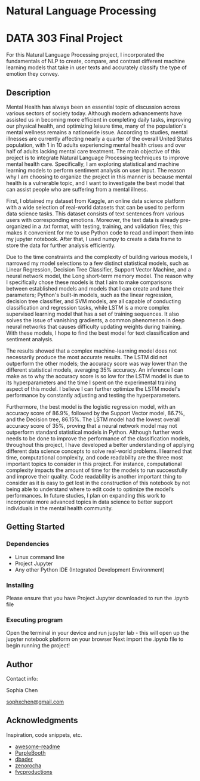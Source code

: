 # Natural Language Processing
# DATA 303 Final Project

For this Natural Language Processing project, I incorporated the fundamentals of NLP to create, compare, and contrast different machine learning models that take in user texts and accurately classify the type of emotion they convey.

## Description

Mental Health has always been an essential topic of discussion across various sectors of society today. Although modern advancements have assisted us in becoming more efficient in completing daily tasks, improving our physical health, and optimizing leisure time, many of the population's mental wellness remains a nationwide issue. According to studies, mental illnesses are currently affecting nearly a quarter of the overall United States population, with 1 in 10 adults experiencing mental health crises and over half of adults lacking mental care treatment. The main objective of this project is to integrate Natural Language Processing techniques to improve mental health care. Specifically, I am exploring statistical and machine learning models to perform sentiment analysis on user input. The reason why I am choosing to organize the project in this manner is because mental health is a vulnerable topic, and I want to investigate the best model that can assist people who are suffering from a mental illness. 

First, I obtained my dataset from Kaggle, an online data science platform with a wide selection of real-world datasets that can be used to perform data science tasks. This dataset consists of text sentences from various users with corresponding emotions. Moreover, the text data is already pre-organized in a .txt format, with testing, training, and validation files; this makes it convenient for me to use Python code to read and import them into my jupyter notebook. After that, I used numpy to create a data frame to store the data for further analysis efficiently. 

Due to the time constraints and the complexity of building various models, I narrowed my model selections to a few distinct statistical models, such as Linear Regression, Decision Tree Classifier, Support Vector Machine, and a neural network model, the Long short-term memory model. The reason why I specifically chose these models is that I aim to make comparisons between established models and models that I can create and tune their parameters; Python's built-in models, such as the linear regression, decision tree classifier, and SVM models, are all capable of conducting classification and regression tasks, while LSTM is a more complex supervised learning model that has a set of training sequences. It also solves the issue of vanishing gradients, a common phenomenon in deep neural networks that causes difficulty updating weights during training. With these models, I hope to find the best model for text classification and sentiment analysis. 

The results showed that a complex machine-learning model does not necessarily produce the most accurate results. The LSTM did not outperform the other models; the accuracy score was way lower than the different statistical models, averaging 35% accuracy. An inference I can make as to why the accuracy score is so low for the LSTM model is due to its hyperparameters and the time I spent on the experimental training aspect of this model. I believe I can further optimize the LSTM model's performance by constantly adjusting and testing the hyperparameters. 

Furthermore, the best model is the logistic regression model, with an accuracy score of 86.9%, followed by the Support Vector model, 86.7%, and the Decision tree, 86.15%. The LSTM model had the lowest overall accuracy score of 35%, proving that a neural network model may not outperform standard statistical models in Python. Although further work needs to be done to improve the performance of the classification models, throughout this project, I have developed a better understanding of applying different data science concepts to solve real-world problems. I learned that time, computational complexity, and code readability are the three most important topics to consider in this project. For instance, computational complexity impacts the amount of time for the models to run successfully and improve their quality. Code readability is another important thing to consider as it is easy to get lost in the construction of this notebook by not being able to understand where to edit code to optimize the model’s performances. In future studies, I plan on expanding this work to incorporate more advanced topics in data science to better support individuals in the mental health community. 

## Getting Started

### Dependencies

- Linux command line
- Project Jupyter
- Any other Python IDE (Integrated Development Environment)

### Installing

Please ensure that you have Project Jupyter downloaded to run the .ipynb file 

### Executing program

Open the terminal in your device and run jupyter lab - this will open up the jupyter notebook platform on your browser
Next import the .ipynb file to begin running the project! 

## Author

Contact info: 

Sophia Chen 

sophxchen@gmail.com

## Acknowledgments

Inspiration, code snippets, etc.
* [awesome-readme](https://github.com/matiassingers/awesome-readme)
* [PurpleBooth](https://gist.github.com/PurpleBooth/109311bb0361f32d87a2)
* [dbader](https://github.com/dbader/readme-template)
* [zenorocha](https://gist.github.com/zenorocha/4526327)
* [fvcproductions](https://gist.github.com/fvcproductions/1bfc2d4aecb01a834b46)
